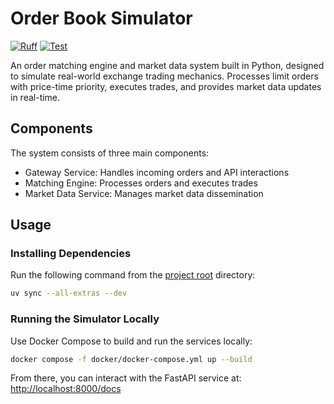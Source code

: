 # Order Book Simulator

[![Ruff](https://img.shields.io/endpoint?url=https://raw.githubusercontent.com/astral-sh/ruff/main/assets/badge/v2.json)](https://github.com/astral-sh/ruff)
[![Test](https://github.com/IsaacCheng9/order-book-simulator/actions/workflows/test.yml/badge.svg)](https://github.com/IsaacCheng9/order-book-simulator/actions/workflows/test.yml)

An order matching engine and market data system built in Python, designed to
simulate real-world exchange trading mechanics. Processes limit orders with
price-time priority, executes trades, and provides market data updates in
real-time.

## Components

The system consists of three main components:

- Gateway Service: Handles incoming orders and API interactions
- Matching Engine: Processes orders and executes trades
- Market Data Service: Manages market data dissemination

## Usage

### Installing Dependencies

Run the following command from the [project root](./) directory:

```bash
uv sync --all-extras --dev
```

### Running the Simulator Locally

Use Docker Compose to build and run the services locally:

```bash
docker compose -f docker/docker-compose.yml up --build
```

From there, you can interact with the FastAPI service at:
[http://localhost:8000/docs](http://localhost:8000/docs)
